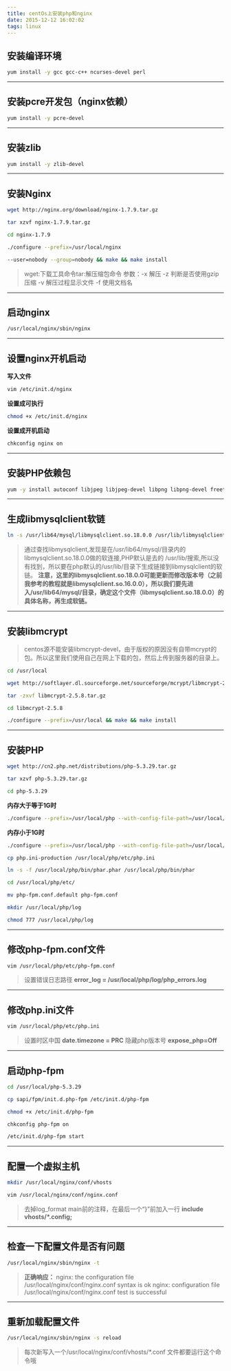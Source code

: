 ```yaml
---
title: centOs上安装php和nginx
date: 2015-12-12 16:02:02
tags: linux
---
```


## 安装编译环境
```bash
yum install -y gcc gcc-c++ ncurses-devel perl
```

----
## 安装pcre开发包（nginx依赖）
```bash
yum install -y pcre-devel
```

----
## 安装zlib
```bash
yum install -y zlib-devel
```
<!-- more -->
----
## 安装Nginx
```bash
wget http://nginx.org/download/nginx-1.7.9.tar.gz

tar xzvf nginx-1.7.9.tar.gz

cd nginx-1.7.9

./configure --prefix=/usr/local/nginx

--user=nobody --group=nobody && make && make install
```
>wget:下载工具命令tar:解压缩包命令 参数：-x 解压 -z 判断是否使用gzip压缩 -v 解压过程显示文件 -f 使用文档名

----

## 启动nginx
```bash
/usr/local/nginx/sbin/nginx
```

----
## 设置nginx开机启动
**写入文件**

```bash
vim /etc/init.d/nginx
```
**设置成可执行**

```bash
chmod +x /etc/init.d/nginx
```
**设置成开机启动**

```bash
chkconfig nginx on
```
----
## 安装PHP依赖包
```bash
yum -y install autoconf libjpeg libjpeg-devel libpng libpng-devel freetype freetype-devel libxml2 libxml2-devel zlib zlib-devel glibc glibc-devel glib2 glib2-devel bzip2 bzip2-devel ncurses ncurses-devel curl curl-devel libmcrypt libmcrypt-devel mysql-devel
```

----
## 生成libmysqlclient软链
```bash
ln -s /usr/lib64/mysql/libmysqlclient.so.18.0.0 /usr/lib/libmysqlclient.so
```
>通过查找libmysqlclient,发现是在/usr/lib64/mysql/目录内的libmysqlclient.so.18.0.0做的软连接,PHP默认是去的 /usr/lib/搜索,所以没有找到，所以要在php默认的/usr/lib/目录下生成链接到libmysqlclient的软链。
>**注意，这里的libmysqlclient.so.18.0.0可能更新而修改版本号（之前我参考的教程就是libmysqlclient.so.16.0.0），所以我们要先进入/usr/lib64/mysql/目录，确定这个文件（libmysqlclient.so.18.0.0）的具体名称，再生成软链。**

----
## 安装libmcrypt
>centos源不能安装libmcrypt-devel，由于版权的原因没有自带mcrypt的包。所以这里我们使用自己在网上下载的包，然后上传到服务器的目录上。

```bash
cd /usr/local
```

```bash
wget http://softlayer.dl.sourceforge.net/sourceforge/mcrypt/libmcrypt-2.5.8.tar.gz (使用附件的包或者自己下载的包)
```

```bash
tar -zxvf libmcrypt-2.5.8.tar.gz
```

```bash
cd libmcrypt-2.5.8
```

```bash
./configure --prefix=/usr/local && make && make install
```

----
## 安装PHP
```bash
wget http://cn2.php.net/distributions/php-5.3.29.tar.gz
```

```bash
tar xzvf php-5.3.29.tar.gz
```

```bash
cd php-5.3.29
```

**内存大于等于1G时**

```bash
./configure --prefix=/usr/local/php --with-config-file-path=/usr/local/php/etc --enable-fpm --with-mcrypt --enable-mbstring --with-curl --disable-debug -with-bz2 --with-zlib --enable-sockets --enable-zip --with-pcre-regex --with-mysql --with-mysqli --with-gd --with-jpeg-dir && make && make install
```

**内存小于1G时**

```bash
./configure --prefix=/usr/local/php --with-config-file-path=/usr/local/php/etc --enable-fpm --with-mcrypt --enable-mbstring --with-curl --disable-debug -with-bz2 --with-zlib --enable-sockets --enable-zip --with-pcre-regex --with-mysql --with-mysqli --with-gd --with-jpeg-dir --disable-fileinfo && make && make install
```

```bash
cp php.ini-production /usr/local/php/etc/php.ini
```

```bash
ln -s -f /usr/local/php/bin/phar.phar /usr/local/php/bin/phar
```

```bash
cd /usr/local/php/etc/
```

```bash
mv php-fpm.conf.default php-fpm.conf
```

```bash
mkdir /usr/local/php/log
```

```bash
chmod 777 /usr/local/php/log
```

----
## 修改php-fpm.conf文件

```bash
vim /usr/local/php/etc/php-fpm.conf
```
>设置错误日志路径 **error_log = /usr/local/php/log/php_errors.log**

----
## 修改php.ini文件
```bash
vim /usr/local/php/etc/php.ini
```
>设置时区中国 **date.timezone = PRC**
>隐藏php版本号 **expose_php=Off**

----
## 启动php-fpm
```bash
cd /usr/local/php-5.3.29
```

```bash
cp sapi/fpm/init.d.php-fpm /etc/init.d/php-fpm
```

```bash
chmod +x /etc/init.d/php-fpm
```

```bash
chkconfig php-fpm on
```

```bash
/etc/init.d/php-fpm start
```

----
## 配置一个虚拟主机
```bash
mkdir /usr/local/nginx/conf/vhosts
```

```bash
vim /usr/local/nginx/conf/nginx.conf
```
>去掉log_format main前的注释，在最后一个“}”前加入一行 **include vhosts/*.config;**

----
## 检查一下配置文件是否有问题
```bash
/usr/local/nginx/sbin/nginx -t
```
>**正确响应：**
>nginx: the configuration file /usr/local/nginx/conf/nginx.conf syntax is ok
>nginx: configuration file /usr/local/nginx/conf/nginx.conf test is successful

----
## 重新加载配置文件
```bash
/usr/local/nginx/sbin/nginx -s reload
```
>每次新写入一个/usr/local/nginx/conf/vhosts/*.conf 文件都要运行这个命令哦
